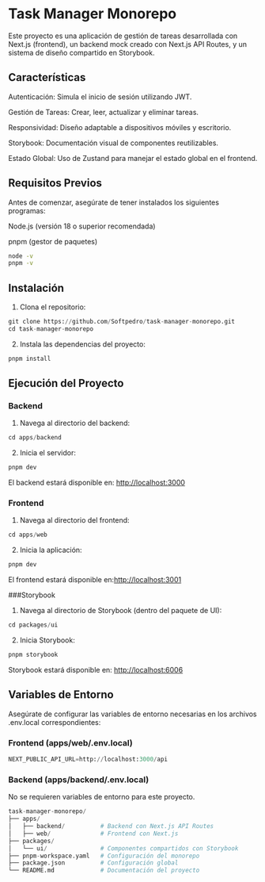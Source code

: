 # Task Manager Monorepo

Este proyecto es una aplicación de gestión de tareas desarrollada con Next.js (frontend), un backend mock creado con Next.js API Routes, y un sistema de diseño compartido en Storybook.

## Características

Autenticación: Simula el inicio de sesión utilizando JWT.

Gestión de Tareas: Crear, leer, actualizar y eliminar tareas.

Responsividad: Diseño adaptable a dispositivos móviles y escritorio.

Storybook: Documentación visual de componentes reutilizables.

Estado Global: Uso de Zustand para manejar el estado global en el frontend.

## Requisitos Previos

Antes de comenzar, asegúrate de tener instalados los siguientes programas:

Node.js (versión 18 o superior recomendada)

pnpm (gestor de paquetes)

```bash
node -v
pnpm -v
```

## Instalación

1. Clona el repositorio:

```python
git clone https://github.com/Softpedro/task-manager-monorepo.git
cd task-manager-monorepo
```

2. Instala las dependencias del proyecto:

```python
pnpm install
```

## Ejecución del Proyecto

### Backend

1. Navega al directorio del backend:

```python
cd apps/backend
```

2. Inicia el servidor:

```python
pnpm dev
```

El backend estará disponible en: [http://localhost:3000]()

### Frontend

1. Navega al directorio del frontend:

```python
cd apps/web
```

2. Inicia la aplicación:

```python
pnpm dev
```

El frontend estará disponible en:[http://localhost:3001]()

###Storybook

1. Navega al directorio de Storybook (dentro del paquete de UI):

```python
cd packages/ui
```

2. Inicia Storybook:

```python
pnpm storybook
```

Storybook estará disponible en: [http://localhost:6006]()

## Variables de Entorno

Asegúrate de configurar las variables de entorno necesarias en los archivos .env.local correspondientes:

### Frontend (apps/web/.env.local)

```python
NEXT_PUBLIC_API_URL=http://localhost:3000/api
```

### Backend (apps/backend/.env.local)

No se requieren variables de entorno para este proyecto.

```python
task-manager-monorepo/
├── apps/
│   ├── backend/          # Backend con Next.js API Routes
│   ├── web/              # Frontend con Next.js
├── packages/
│   └── ui/               # Componentes compartidos con Storybook
├── pnpm-workspace.yaml   # Configuración del monorepo
├── package.json          # Configuración global
└── README.md             # Documentación del proyecto

```
